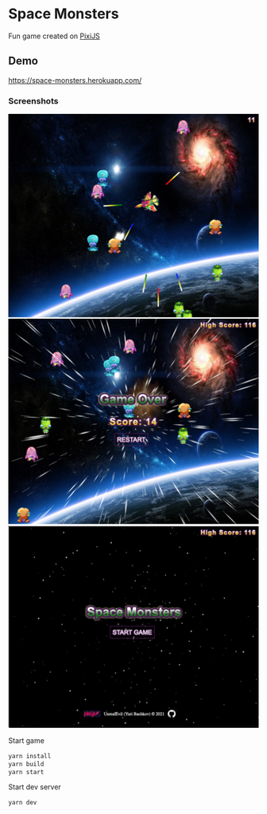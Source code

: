 # Space Monsters
Fun game created on [PixiJS](https://pixijs.com/)

## Demo
https://space-monsters.herokuapp.com/

### Screenshots

![screenshot-1](doc/screen-shoot1.png)
![screenshot-2](doc/screen-shoot2.png)
![screenshot-3](doc/screen-shoot3.png)

Start game
```
yarn install
yarn build
yarn start
```

Start dev server
```
yarn dev
```
